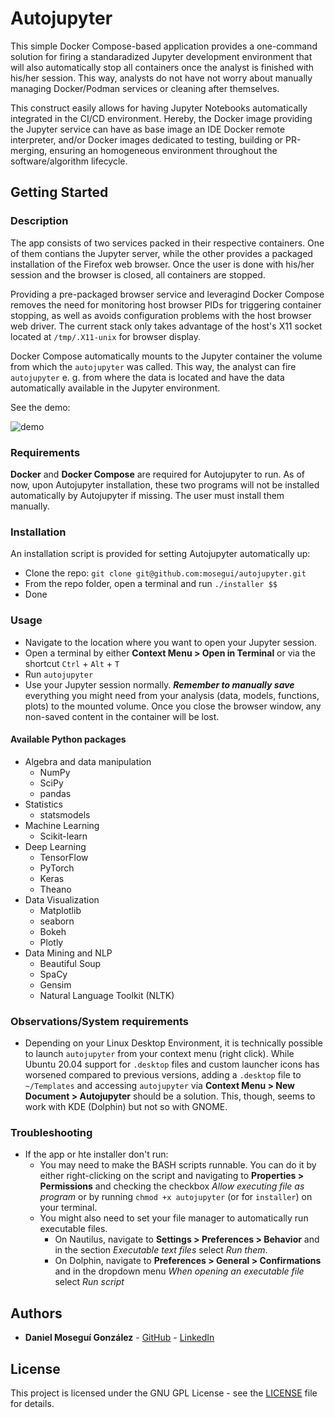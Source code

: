 # Autojupyter

This simple Docker Compose-based application provides a one-command solution for firing a standaradized Jupyter development environment that will also automatically stop all containers once the analyst is finished with his/her session. This way, analysts do not have not worry about manually managing Docker/Podman services or cleaning after themselves.

This construct easily allows for having Jupyter Notebooks automatically integrated in the CI/CD environment. Hereby, the Docker image providing the Jupyter service can have as base image an IDE Docker remote interpreter, and/or Docker images dedicated to testing, building or PR-merging, ensuring an homogeneous environment throughout the software/algorithm lifecycle.


## Getting Started

### Description

The app consists of two services packed in their respective containers. One of them contians the Jupyter server, while the other provides a packaged installation of the Firefox web browser. Once the user is done with his/her session and the browser is closed, all containers are stopped.

 Providing a pre-packaged browser service and leveragind Docker Compose removes the need for monitoring host browser PIDs for triggering container stopping, as well as avoids configuration problems with the host browser web driver. The current stack only takes advantage of the host's X11 socket located at `/tmp/.X11-unix` for browser display.

Docker Compose automatically mounts to the Jupyter container the volume from which the `autojupyter` was called. This way, the analyst can fire `autojupyter` e. g. from where the data is located and have the data automatically available in the Jupyter environment.

See the demo:

![demo](video/demo.gif)


### Requirements

**Docker** and **Docker Compose** are required for Autojupyter to run. As of now, upon Autojupyter installation, these two programs will not be installed automatically by Autojupyter if missing. The user must install them manually.


### Installation

An installation script is provided for setting Autojupyter automatically up:

- Clone the repo: `git clone git@github.com:mosegui/autojupyter.git`
- From the repo folder, open a terminal and run `./installer $$`
- Done


### Usage

- Navigate to the location where you want to open your Jupyter session.
- Open a terminal by either **Context Menu > Open in Terminal** or via the shortcut `Ctrl` + `Alt` + `T`
- Run `autojupyter`
- Use your Jupyter session normally. ***Remember to manually save*** everything you might need from your analysis (data, models, functions, plots) to the mounted volume. Once you close the browser window, any non-saved content in the container will be lost.

#### Available Python packages

- Algebra and data manipulation
	- NumPy
	- SciPy
	- pandas
- Statistics
	- statsmodels
- Machine Learning
	- Scikit-learn
- Deep Learning
	- TensorFlow
	- PyTorch
	- Keras
	- Theano
- Data Visualization
	- Matplotlib
	- seaborn
	- Bokeh
	- Plotly
- Data Mining and NLP
	- Beautiful Soup
	- SpaCy
	- Gensim
	- Natural Language Toolkit (NLTK)

### Observations/System requirements

- Depending on your Linux Desktop Environment, it is technically possible to launch `autojupyter` from your context menu (right click). While Ubuntu 20.04 support for `.desktop` files and custom launcher icons has worsened compared to previous versions, adding a `.desktop` file to `~/Templates` and accessing `autojupyter` via **Context Menu > New Document > Autojupyter** should be a solution. This, though, seems to work with KDE (Dolphin) but not so with GNOME.

### Troubleshooting

- If the app or hte installer don't run:
	- You may need to make the BASH scripts runnable. You can do it by either right-clicking on the script and navigating to **Properties > Permissions** and checking the checkbox *Allow executing file as program* or by running `chmod +x autojupyter` (or for `installer`)  on your terminal.
	- You might also need to set your file manager to automatically run executable files.
		- On Nautilus, navigate to **Settings > Preferences > Behavior** and in the section *Executable text files* select  *Run them*.
		- On Dolphin, navigate to **Preferences > General > Confirmations** and in the dropdown menu *When opening an executable file* select *Run script*


## Authors
* **Daniel Moseguí González** - [GitHub](https://github.com/mosegui) - [LinkedIn](https://www.linkedin.com/in/daniel-mosegu%C3%AD-gonz%C3%A1lez-5aa02849/)

## License

This project is licensed under the GNU GPL License - see the [LICENSE](LICENSE.txt) file for details.
